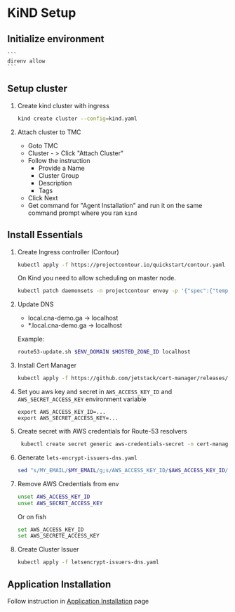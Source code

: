 # KiND Setup

## Initialize environment

    ```
    direnv allow
    ```
    
## Setup cluster

1.  Create kind cluster with ingress

    ```bash
    kind create cluster --config=kind.yaml
    ```

1.  Attach cluster to TMC
    - Goto TMC 
    - Cluster - > Click "Attach Cluster"
    - Follow the instruction
        - Provide a Name
        - Cluster Group
        - Description
        - Tags
    - Click Next
    - Get command for "Agent Installation"  and run it on the same command prompt where you ran `kind`

## Install Essentials

1.  Create Ingress controller (Contour)
    ```bash
    kubectl apply -f https://projectcontour.io/quickstart/contour.yaml
    ```

    On Kind you need to allow scheduling on master node.

    ```bash
    kubectl patch daemonsets -n projectcontour envoy -p '{"spec":{"template":{"spec":{"nodeSelector":{"ingress-ready":"true"},"tolerations":[{"key":"node-role.kubernetes.io/master","operator":"Equal","effect":"NoSchedule"}]}}}}'
    ```
1.  Update DNS 
    - local.cna-demo.ga -> localhost
    - *.local.cna-demo.ga -> localhost
    
    Example:
    ```bash
    route53-update.sh $ENV_DOMAIN $HOSTED_ZONE_ID localhost
    ```

1.  Install Cert Manager

    ```bash
    kubectl apply -f https://github.com/jetstack/cert-manager/releases/download/v1.1.0/cert-manager.yaml
    ```
1.  Set you aws key and secret  in `AWS_ACCESS_KEY_ID` and `AWS_SECRET_ACCESS_KEY` environment variable
    ```
    export AWS_ACCESS_KEY_ID=...
    export AWS_SECRET_ACCESS_KEY=...    
    ```
    
1.  Create secret with AWS credentials for Route-53 resolvers

    ```bash    
     kubectl create secret generic aws-credentials-secret -n cert-manager --from-literal=access-key-id=$AWS_ACCESS_KEY_ID --from-literal=secret-access-key=$AWS_SECRET_ACCESS_KEY
     ```

1.  Generate `lets-encrypt-issuers-dns.yaml`     
    ```bash
    sed "s/MY_EMAIL/$MY_EMAIL/g;s/AWS_ACCESS_KEY_ID/$AWS_ACCESS_KEY_ID/g;s/AWS_REGION/$AWS_REGION/g" letsencrypt-issuers-dns.template.yaml  > letsencrypt-issuers-dns.yaml
    ```
1.  Remove AWS Credentials from env
    ```bash
    unset AWS_ACCESS_KEY_ID 
    unset AWS_SECRET_ACCESS_KEY
    ```
    Or on fish
    ```bash    
    set AWS_ACCESS_KEY_ID
    set AWS_SECRETE_ACCESS_KEY
    ```

1.  Create Cluster Issuer
    ```bash
    kubectl apply -f letsencrypt-issuers-dns.yaml
    ```

## Application Installation

Follow instruction in [Application Installation](../APP-INSTALL.md) page
